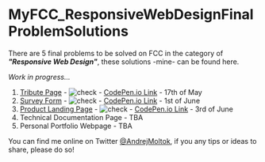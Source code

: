 # MyFCC_ResponsiveWebDesignFinalProblemSolutions

There are 5 final problems to be solved on FCC in the category of ***"Responsive Web Design"***, these solutions -mine- can be found here.

*Work in progress...*

1. [Tribute Page](https://github.com/andrejmoltok/MyFCC_FinalProblemSolutions/tree/main/1.%20Tribute%20Page) - ![check](https://raw.githubusercontent.com/andrejmoltok/MyFCC_ResponsiveWebDesignSolutions/main/ico/checkmark-16_png.png) - [CodePen.io Link](https://codepen.io/arskeliss/pen/QWpjRdB) - 17th of May
2. [Survey Form](https://github.com/andrejmoltok/MyFCC_ResponsiveWebDesignSolutions/tree/main/2.%20Survey%20Form) - ![check](https://raw.githubusercontent.com/andrejmoltok/MyFCC_ResponsiveWebDesignSolutions/main/ico/checkmark-16_png.png) - [CodePen.io Link](https://codepen.io/arskeliss/pen/zYZNxQo) - 1st of June
3. [Product Landing Page](https://github.com/andrejmoltok/MyFCC_ResponsiveWebDesignSolutions/tree/main/3.%20Product%20Landing%20Page) - ![check](https://raw.githubusercontent.com/andrejmoltok/MyFCC_ResponsiveWebDesignSolutions/main/ico/checkmark-16_png.png) - [CodePen.io Link](https://codepen.io/arskeliss/pen/QWpQvwj) - 3rd of June
4. Technical Documentation Page - TBA
5. Personal Portfolio Webpage - TBA


You can find me online on Twitter [@AndrejMoltok](https://twitter.com/AndrejMoltok), if you any tips or ideas to share, please do so!
